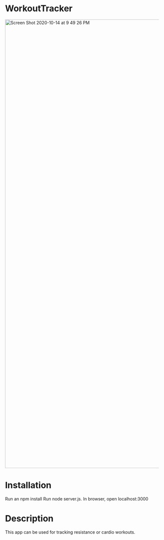 # WorkoutTracker


<img width="1469" alt="Screen Shot 2020-10-14 at 9 49 26 PM" src="https://user-images.githubusercontent.com/64648897/96067204-3a737e80-0e67-11eb-9539-9fe9f7e721fa.png">




# Installation
Run an npm install 
Run node server.js. 
In browser, open localhost:3000




# Description
This app can be used for tracking resistance or cardio workouts.
